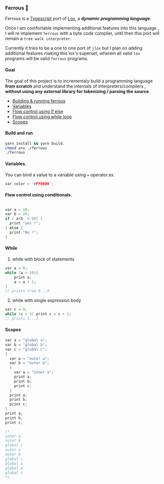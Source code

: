 ### Ferrous 🧪
Ferrous is a [Typescript](https://www.typescriptlang.org/) port  of [Lox](http://www.craftinginterpreters.com/the-lox-language.html), a ***dynamic programming language***.

Once I am comfortable implementing additional features into this language , I will re implement `ferrous` with a byte code compiler, until then this port  will remain a `tree walk interpreter`.

Currently it tries to be a one to one port of `jlox` but I plan on adding additional features making this lox's superset, wherein all valid `lox` programs will be  valid `ferrous` programs.


#### Goal

The goal of this project is to incrementaly build a programming language  **from scratch** and understand the internals of interpreters/compilers ,  **without using any external library for tokenizing / parsing the source**.


- [Building & running ferrous](#build-and-run)       
- [Variables](#variables)       
- [Flow control using if else](#flow-control-using-conditionals)  
- [Flow control using while loop](#while)
- [Scopes](#scopes)     





#### Build and run
```sh
yarn install && yarn build.   
chmod a+x ./ferrous
./ferrous
```


#### Variables.         

You can bind a value to a variable using `=` operator.ex.
```C
var color = '#FF0000';
```
#### Flow control using conditionals.
```C

var a = 10;
var b = 20;
if ( a+b  > 60) {
  print "yes !";
} else {
  print "No !";
}
```

#### While
1. while with block of statements
```C
var a = 0;
while (a < 10){
    print a;
    a = a + 1;
}
// prints from 0...9

```
2. while with single expression body

```C
var c = 0;
while (c < 3) print c = c + 1;
// prints 1...3
```

#### Scopes
```C
var a = "global a";
var b = "global b";
var c = "global c";
{
  var a = "outer a";
  var b = "outer b";
  {
    var a = "inner a";
    print a;
    print b;
    print c;
  }
  print a;
  print b;
  print c;
}
print a;
print b;
print c;

/*
inner a
outer b
global c
outer a
outer b
global c
global a
global b
global c
*/

```
